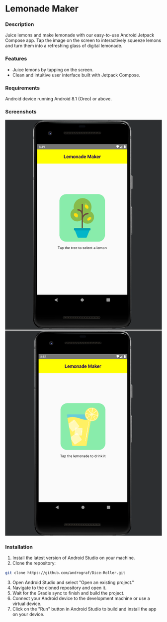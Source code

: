 # Lemonade Maker
### Description
Juice lemons and make lemonade with our easy-to-use Android Jetpack Compose app. 
Tap the image on the screen to interactively squeeze lemons and turn them into a refreshing glass of digital lemonade.

### Features
- Juice lemons by tapping on the screen.
- Clean and intuitive user interface built with Jetpack Compose.

### Requirements
Android device running Android 8.1 (Oreo) or above.

### Screenshots
![Lemonade Maker App Screenshot](screenshots/lemonade_maker1.png)
![Lemonade Maker App Screenshot](screenshots/lemonade_maker2.png)

### Installation
1. Install the latest version of Android Studio on your machine.
2. Clone the repository:
```bash
git clone https://github.com/andrograf/Dice-Roller.git
```
3. Open Android Studio and select "Open an existing project."
4. Navigate to the cloned repository and open it.
5. Wait for the Gradle sync to finish and build the project.
6. Connect your Android device to the development machine or use a virtual device.
7. Click on the "Run" button in Android Studio to build and install the app on your device.
